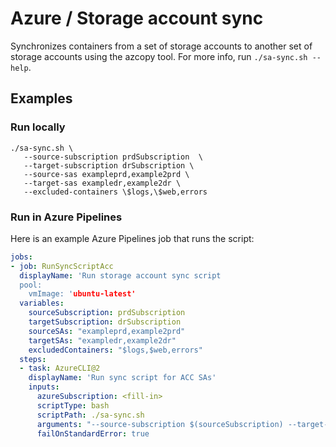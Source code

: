 # Azure / Storage account sync

Synchronizes containers from a set of storage accounts to another set of storage accounts using the azcopy tool.
For more info, run `./sa-sync.sh --help`.

## Examples

### Run locally

```shell
./sa-sync.sh \
   --source-subscription prdSubscription  \
   --target-subscription drSubscription \
   --source-sas exampleprd,example2prd \
   --target-sas exampledr,example2dr \
   --excluded-containers \$logs,\$web,errors
```

### Run in Azure Pipelines

Here is an example Azure Pipelines job that runs the script:

```yaml
jobs:
- job: RunSyncScriptAcc
  displayName: 'Run storage account sync script
  pool:
    vmImage: 'ubuntu-latest'
  variables:
    sourceSubscription: prdSubscription
    targetSubscription: drSubscription
    sourceSAs: "exampleprd,example2prd"
    targetSAs: "exampledr,example2dr"
    excludedContainers: "$logs,$web,errors"
  steps:
  - task: AzureCLI@2
    displayName: 'Run sync script for ACC SAs'
    inputs:
      azureSubscription: <fill-in>
      scriptType: bash
      scriptPath: ./sa-sync.sh
      arguments: "--source-subscription $(sourceSubscription) --target-subscription $(targetSubscription) --source-sas $(sourceSAs) --target-sas $(targetSAs) --excluded-containers $(excludedContainers)"
      failOnStandardError: true
```
